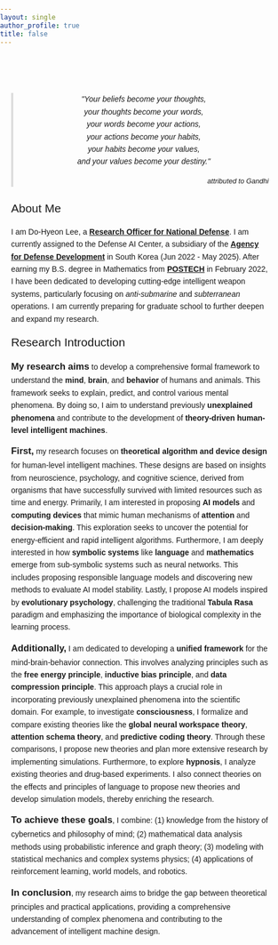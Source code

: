 ```yaml
---
layout: single
author_profile: true
title: false
---
```


<html lang="en">
<head>
<meta charset="UTF-8">
<meta name="viewport" content="width=device-width, initial-scale=1.0">
<title>Research Overview</title>
<style>
    body {
        font-family: 'Arial', sans-serif;
        line-height: 1.6;
        /* color: #333; */
        margin: 0;
        padding: 0;
    }
    .container {
        max-width: 800px;
        margin: 50px auto;
        padding: 20px;
    }
    .quote-container {
            text-align: center;
            font-size: 1.0em;
            font-style: italic;
            margin-bottom: 20px;
            border-left: 4px solid #ddd;
            padding-left: 10px;
            max-width: 600px;
            margin: 0 auto;
        }
    .quote-source {
        text-align: right;
        font-size: 0.9em;
        margin-top: 10px;
    }
    .section-title {
        font-size: 1.5em;
        margin-bottom: 10px;
    }
    .first-word {
            font-size: 1.2em;
            font-weight: bold;
    }
    .bold {
        font-weight: bold;
    }
</style>
</head>
<body>
<div class="container">
    <div class="quote-container">
        <p>"Your beliefs become your thoughts,<br>
        your thoughts become your words,<br>
        your words become your actions,<br>
        your actions become your habits,<br>
        your habits become your values,<br>
        and your values become your destiny."</p>
        <div class="quote-source">
            attributed to Gandhi
        </div>
    </div>
    <br>
    <div class="section-title">About Me</div>
    <p>I am Do-Hyeon Lee, a <a href="https://www.rond.or.kr/CmsHome/MainDefault.aspx"><strong>Research Officer for National Defense</strong></a>. I am currently assigned to the Defense AI Center, a subsidiary of the <a href="https://www.add.re.kr/eps"><strong>Agency for Defense Development</strong></a> in South Korea (Jun 2022 - May 2025). After earning my B.S. degree in Mathematics from <a href="https://www.postech.ac.kr/eng/"><strong>POSTECH</strong></a> in February 2022, I have been dedicated to developing cutting-edge intelligent weapon systems, particularly focusing on <em>anti-submarine</em> and <em>subterranean</em> operations. I am currently preparing for graduate school to further deepen and expand my research.</p>
    <div class="section-title">Research Introduction</div>
    <p><span class="first-word">My research aims</span> to develop a comprehensive formal framework to understand the <span class="bold">mind</span>, <span class="bold">brain</span>, and <span class="bold">behavior</span> of humans and animals. This framework seeks to explain, predict, and control various mental phenomena. By doing so, I aim to understand previously <span class="bold">unexplained phenomena</span> and contribute to the development of <span class="bold">theory-driven human-level intelligent machines</span>.</p>
    <p><span class="first-word">First,</span> my research focuses on <span class="bold">theoretical algorithm and device design</span> for human-level intelligent machines. These designs are based on insights from neuroscience, psychology, and cognitive science, derived from organisms that have successfully survived with limited resources such as time and energy. Primarily, I am interested in proposing <span class="bold">AI models</span> and <span class="bold">computing devices</span> that mimic human mechanisms of <span class="bold">attention</span> and <span class="bold">decision-making</span>. This exploration seeks to uncover the potential for energy-efficient and rapid intelligent algorithms. Furthermore, I am deeply interested in how <span class="bold">symbolic systems</span> like <span class="bold">language</span> and <span class="bold">mathematics</span> emerge from sub-symbolic systems such as neural networks. This includes proposing responsible language models and discovering new methods to evaluate AI model stability. Lastly, I propose AI models inspired by <span class="bold">evolutionary psychology</span>, challenging the traditional <span class="bold">Tabula Rasa</span> paradigm and emphasizing the importance of biological complexity in the learning process.</p>
    <p><span class="first-word">Additionally,</span> I am dedicated to developing a <span class="bold">unified framework</span> for the mind-brain-behavior connection. This involves analyzing principles such as the <span class="bold">free energy principle</span>, <span class="bold">inductive bias principle</span>, and <span class="bold">data compression principle</span>. This approach plays a crucial role in incorporating previously unexplained phenomena into the scientific domain. For example, to investigate <span class="bold">consciousness</span>, I formalize and compare existing theories like the <span class="bold">global neural workspace theory</span>, <span class="bold">attention schema theory</span>, and <span class="bold">predictive coding theory</span>. Through these comparisons, I propose new theories and plan more extensive research by implementing simulations. Furthermore, to explore <span class="bold">hypnosis</span>, I analyze existing theories and drug-based experiments. I also connect theories on the effects and principles of language to propose new theories and develop simulation models, thereby enriching the research.</p>
    <p><span class="first-word">To achieve these goals</span>, I combine: (1) knowledge from the history of cybernetics and philosophy of mind; (2) mathematical data analysis methods using probabilistic inference and graph theory; (3) modeling with statistical mechanics and complex systems physics; (4) applications of reinforcement learning, world models, and robotics.</p>
    <p><span class="first-word">In conclusion</span>, my research aims to bridge the gap between theoretical principles and practical applications, providing a comprehensive understanding of complex phenomena and contributing to the advancement of intelligent machine design.</p>